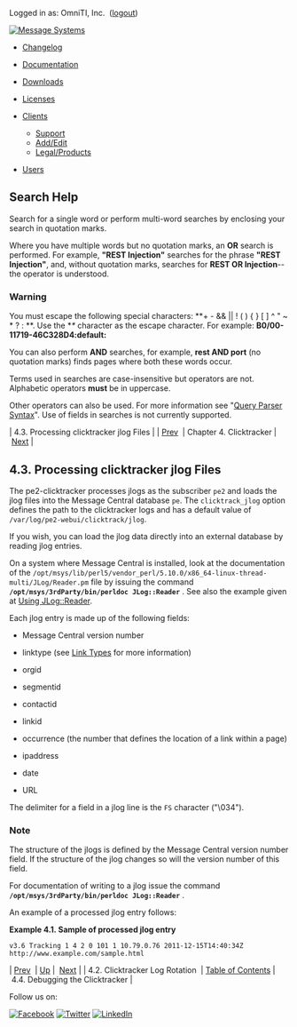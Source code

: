 Logged in as: OmniTI, Inc.  ([logout](https://support.messagesystems.com/logout.php))

[![Message Systems](https://support.messagesystems.com/images/ms-white205.png)](https://support.messagesystems.com/start.php) 

*   [Changelog](https://support.messagesystems.com/start.php?show=changelog)
*   [Documentation](https://support.messagesystems.com/docs/)
*   [Downloads](https://support.messagesystems.com/start.php)

*   [Licenses](https://support.messagesystems.com/license_summary.php)
*   <a href="">Clients</a>
    *   [Support](https://support.messagesystems.com/cs.php)
    *   [Add/Edit](https://support.messagesystems.com/edit_client.php)
    *   [Legal/Products](https://support.messagesystems.com/edit_products.php)
*   [Users](https://support.messagesystems.com/edit_customer.php)

## Search Help

Search for a single word or perform multi-word searches by enclosing your search in quotation marks.

Where you have multiple words but no quotation marks, an **OR** search is performed. For example, **"REST Injection"** searches for the phrase **"REST Injection"**, and, without quotation marks, searches for **REST OR Injection**--the operator is understood.

### Warning

You must escape the following special characters: **+ - && || ! ( ) { } [ ] ^ " ~ * ? : \**. Use the **\** character as the escape character. For example: **B0/00-11719-46C328D4\:default\:**

You can also perform **AND** searches, for example, **rest AND port** (no quotation marks) finds pages where both these words occur.

Terms used in searches are case-insensitive but operators are not. Alphabetic operators **must** be in uppercase.

Other operators can also be used. For more information see "[Query Parser Syntax](https://lucene.apache.org/core/old_versioned_docs/versions/3_0_0/queryparsersyntax.html)". Use of fields in searches is not currently supported.

| 4.3. Processing clicktracker jlog Files |
| [Prev](mc-clicktracker-logs.php)  | Chapter 4. Clicktracker |  [Next](mc-clicktracker-debug.php) |

## 4.3. Processing clicktracker jlog Files

The pe2-clicktracker processes jlogs as the subscriber `pe2` and loads the jlog files into the Message Central database `pe`. The `clicktrack_jlog` option defines the path to the clicktracker logs and has a default value of `/var/log/pe2-webui/clicktrack/jlog`.

If you wish, you can load the jlog data directly into an external database by reading jlog entries.

On a system where Message Central is installed, look at the documentation of the `/opt/msys/lib/perl5/vendor_perl/5.10.0/x86_64-linux-thread-multi/JLog/Reader.pm` file by issuing the command **`/opt/msys/3rdParty/bin/perldoc JLog::Reader`**              . See also the example given at [Using JLog::Reader](https://support.messagesystems.com/docs/web-ref/modules.jlog.php#modules.jlog.reader).

Each jlog entry is made up of the following fields:

*   Message Central version number

*   linktype (see [Link Types](https://support.messagesystems.com/docs/web-mc-user/mc3-administration-link-types.php) for more information)

*   orgid

*   segmentid

*   contactid

*   linkid

*   occurrence (the number that defines the location of a link within a page)

*   ipaddress

*   date

*   URL

The delimiter for a field in a jlog line is the `FS` character ("\034").

### Note

The structure of the jlogs is defined by the Message Central version number field. If the structure of the jlog changes so will the version number of this field.

For documentation of writing to a jlog issue the command **`/opt/msys/3rdParty/bin/perldoc JLog::Reader`**              .

An example of a processed jlog entry follows:

<a name="mc-clicktracker-jlog-sample"></a>

**Example 4.1. Sample of processed jlog entry**

`v3.6 Tracking 1 4 2 0 101 1 10.79.0.76 2011-12-15T14:40:34Z http://www.example.com/sample.html`

| [Prev](mc-clicktracker-logs.php)  | [Up](mc-clicktracker-component.php) |  [Next](mc-clicktracker-debug.php) |
| 4.2. Clicktracker Log Rotation  | [Table of Contents](index.php) |  4.4. Debugging the Clicktracker |

Follow us on:

[![Facebook](https://support.messagesystems.com/images/icon-facebook.png)](http://www.facebook.com/messagesystems) [![Twitter](https://support.messagesystems.com/images/icon-twitter.png)](http://twitter.com/#!/MessageSystems) [![LinkedIn](https://support.messagesystems.com/images/icon-linkedin.png)](http://www.linkedin.com/company/message-systems)
